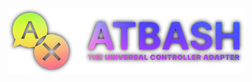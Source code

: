 <p align="center">
  <img src="https://raw.githubusercontent.com/gaming-gaming/Atbash/refs/heads/main/brand/gradient/logo_text_subtitle.png" width="75%">
</p>
